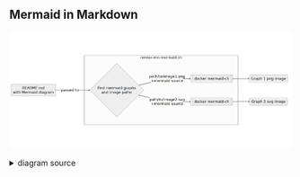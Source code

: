 ## Mermaid in Markdown

![rendered image description](./readme.png)
<details>
  <summary>diagram source</summary>
  This details block is collapsed by default when viewed in GitHub.
  This hides the mermaid graph definition, while the rendered image
  linked above is shown.
  The details tag has to follow the image tag. (newlines allowed)

```mermaid
graph LR
    A[README.md<br>with Mermaid diagram]
    B{Find mermaid graphs<br>and image paths}
    C[[docker mermaid-cli]]
    D[[docker mermaid-cli]]
    E(Graph 1 png image)
    F(Graph 2 svg image)

    A -->|passed to| B
    subgraph render-md-mermaid.sh
      B --> |path/to/image1.png<br>+mermaid source| C
      B --> |path/to/image2.svg<br>+mermaid source| D
    end
    C --> E
    D --> F
```

</details>
